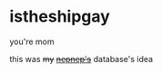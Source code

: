 # istheshipgay

you're mom

this was ~~my~~ ~~[nepnep's](https://github.com/nepnep39)~~ database's idea
